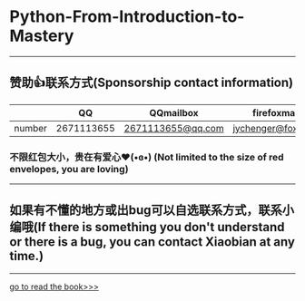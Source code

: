 # Python-From-Introduction-to-Mastery
 
***
## 赞助👍联系方式(Sponsorship contact information)  

|        |    QQ    |    QQmailbox    |    firefoxmailbox   |   163mailbox   |
|--------|----------|-----------------|---------------------|----------------|
| number |2671113655|2671113655@qq.com|jychenger@foxmail.com|x1112737@163.com|

### 不限红包大小，贵在有爱心❤️(•ɞ•) (Not limited to the size of red envelopes, you are loving)
***
## 如果有不懂的地方或出bug可以自选联系方式，联系小编哦(If there is something you don't understand or there is a bug, you can contact Xiaobian at any time.)
***

[go to read the book>>>](https://github.com/jychenger/Python-From-Introduction-to-Mastery/)

